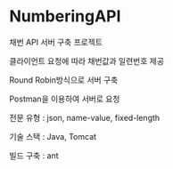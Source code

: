 # NumberingAPI
채번 API 서버 구축 프로젝트

클라이언트 요청에 따라 채번값과 일련번호 제공

Round Robin방식으로 서버 구축

Postman을 이용하여 서버로 요청

전문 유형 : json, name-value, fixed-length

기술 스택 : Java, Tomcat

빌드 구축 : ant
